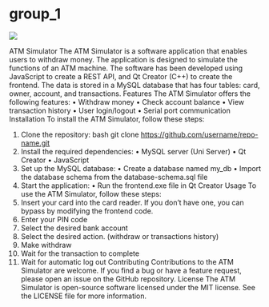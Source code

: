 # group_1

<img src="er-diagram.png">

ATM Simulator
The ATM Simulator is a software application that enables users to withdraw money. The application is designed to simulate the functions of an ATM machine. The software has been developed using JavaScript to create a REST API, and Qt Creator (C++) to create the frontend. The data is stored in a MySQL database that has four tables: card, owner, account, and transactions.
Features
The ATM Simulator offers the following features:
•	Withdraw money
•	Check account balance
•	View transaction history
•	User login/logout
•	Serial port communication
Installation
To install the ATM Simulator, follow these steps:
1.	Clone the repository:
bash
git clone https://github.com/username/repo-name.git
2.	Install the required dependencies:
•	MySQL server (Uni Server)
•	Qt Creator
•	JavaScript
3.	Set up the MySQL database:
•	Create a database named my_db
•	Import the database schema from the database-schema.sql file
4.	Start the application:
•	Run the frontend.exe file in Qt Creator
Usage
To use the ATM Simulator, follow these steps:
1.	Insert your card into the card reader. If you don’t have one, you can bypass by modifying the frontend code.
2.	Enter your PIN code
3.	Select the desired bank account
4.	Select the desired action. (withdraw or transactions history)
5.	Make withdraw
6.	Wait for the transaction to complete
7.	Wait for automatic log out
Contributing
Contributions to the ATM Simulator are welcome. If you find a bug or have a feature request, please open an issue on the GitHub repository.
License
The ATM Simulator is open-source software licensed under the MIT license. See the LICENSE file for more information.

